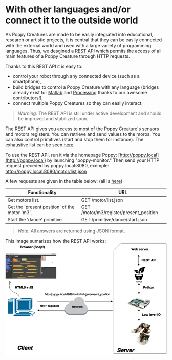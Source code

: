 # With other languages and/or connect it to the outside world

As Poppy Creatures are made to be easily integrated into educational, research or artistic projects, it is central that they can be easily connected with the external world and used with a large variety of programming languages. Thus, we desgined a [REST API](http://www.restapitutorial.com) which permits the access of all main features of a Poppy Creature through HTTP requests.

Thanks to this REST API it is easy to:
* control your robot through any connected device (such as a smartphone),
* build bridges to control a Poppy Creature with any language (bridges already exist for [Matlab](https://github.com/joelortizsosa/Connection-Poppy-Matlab) and [Processing](https://github.com/poppy-project/pypot/tree/master/samples/REST/ruby) thanks to our awesome contributors!),
* connect multiple Poppy Creatures so they can easily interact.


> *Warning:* The REST API is still under active development and should be improved and stabilized soon.

The REST API gives you access to most of the Poppy Creature's sensors and motors registers. You can retrieve and send values to the moros. You can also control primitives (start and stop them for instance). The exhaustive list can be seen [here](https://github.com/poppy-project/pypot/blob/master/REST-APIs.md).

To use the REST API, run it via the homepage Poppy: [http://poppy.local](http://poppy.local) by launching "poppy-monitor." Then send your HTTP request preceded by poppy.local:8080,
exemple: http://poppy.local:8080/motor/list.json

A few requests are given in the table below: (all is [here](https://github.com/poppy-project/pypot/blob/master/REST-APIs.md))

| Functionality                                 | URL                                     |
|-----------------------------------------------|-----------------------------------------|
| Get motors list.                              | GET /motor/list.json                    |
| Get the 'present position' of the motor 'm3'. | GET /motor/m3/register/present_position |
| Start the 'dance' primitive.                  | GET /primitive/dance/start.json         |

> *Note:* All answers are returned using JSON format.

This image sumarizes how the REST API works:
![image](../../images/restapi_final.png)

